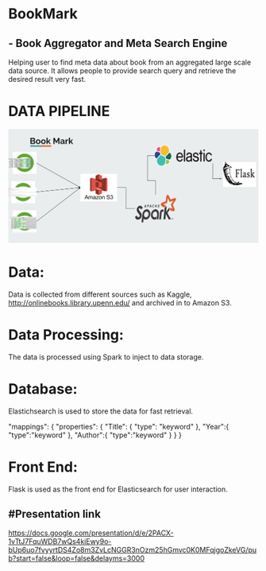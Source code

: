 # BookMark
## - Book Aggregator and Meta Search Engine
 
Helping user to find meta data about book from an aggregated large scale data source. It allows people to provide search query and retrieve the desired result very fast. 

# DATA PIPELINE
![](https://github.com/MariaChowdhury/BookMark/blob/master/pipeline.png)

# Data:
Data is collected from different sources such as Kaggle, http://onlinebooks.library.upenn.edu/ and archived in to Amazon S3.

# Data Processing:
The data is processed using Spark to inject to data storage.

# Database:
Elastichsearch is used to store the data for fast retrieval.

 "mappings": {
	          "properties": {
	            "Title": {
	              "type": "keyword"
	            },
		    "Year":{
		     "type":"keyword" 
		  },
		   "Author":{
		    "type":"keyword"
		  }
	          }
	        }

# Front End:
Flask is used as the front end for Elasticsearch for user interaction.

#Presentation link
---
https://docs.google.com/presentation/d/e/2PACX-1vTtJ7FquWDB7wQs4kiEwy9o-bUp6uo7fvyyrtDS4Zo8m3ZvLcNGGR3nOzm25hGmvc0K0MFqjgoZkeVG/pub?start=false&loop=false&delayms=3000

